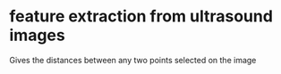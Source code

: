 # feature extraction from ultrasound images 
Gives the distances between any two points selected on the image 
